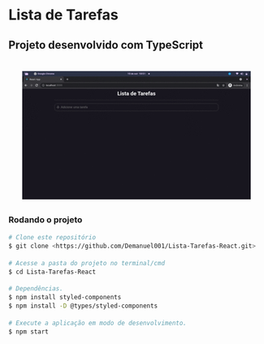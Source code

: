 # Lista de Tarefas 

## Projeto desenvolvido com TypeScript

<h1 align="center">
    <img alt="Lista de tarefas" src="./src/img/lista.gif">
</h1>

### Rodando o projeto
~~~bash
# Clone este repositório
$ git clone <https://github.com/Demanuel001/Lista-Tarefas-React.git>

# Acesse a pasta do projeto no terminal/cmd
$ cd Lista-Tarefas-React

# Dependências.
$ npm install styled-components
$ npm install -D @types/styled-components

# Execute a aplicação em modo de desenvolvimento.
$ npm start

~~~
